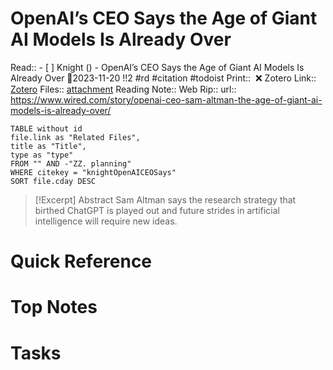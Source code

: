 
# OpenAI’s CEO Says the Age of Giant AI Models Is Already Over
Read:: - [ ] Knight () - OpenAI’s CEO Says the Age of Giant AI Models Is Already Over 🛫2023-11-20 !!2 #rd #citation #todoist
Print::  ❌
Zotero Link:: [Zotero](zotero://select/library/items/482MLDLQ) 
Files:: [attachment](<file:///C:/Users/michaelt/Insync/m@tarlton.info/Google%20Drive/06.%20Zotero/storage/WQPGGX3H/openai-ceo-sam-altman-the-age-of-giant-ai-models-is-already-over.html>)
Reading Note::
Web Rip::
url:: https://www.wired.com/story/openai-ceo-sam-altman-the-age-of-giant-ai-models-is-already-over/

```dataview
TABLE without id
file.link as "Related Files",
title as "Title",
type as "type"
FROM "" AND -"ZZ. planning"
WHERE citekey = "knightOpenAICEOSays" 
SORT file.cday DESC
```

> [!Excerpt] Abstract
> Sam Altman says the research strategy that birthed ChatGPT is played out and future strides in artificial intelligence will require new ideas.
# Quick Reference

# Top Notes

# Tasks






















